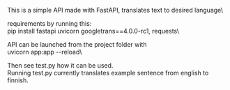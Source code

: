 This is a simple API made with FastAPI, translates text to desired language\

requirements by running this:\
pip install fastapi uvicorn googletrans==4.0.0-rc1, requests\


API can be launched from the project folder with\
uvicorn app:app --reload\

Then see test.py how it can be used.\
Running test.py currently translates example sentence from english to finnish.
